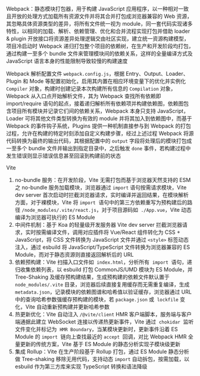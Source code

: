 Webpack：静态模块打包器，用于构建 JavaScript 应用程序，以一种相对一致且开放的处理方式加载所有资源文件并将其合并打包成浏览器兼容的 Web 资源，其忽略具体资源类型的差异，将所有文件统一视为 module，同一套代码实现诸多特性，以相同的加载、解析、依赖管理、优化和合并流程实现打包并借助 loader & plugin 开放接口将资源差异处理逻辑交由社区实现，建立统一资源构建模型，项目冷启动时 Webpack 递归打包整个项目的依赖树，在生产和开发阶段均打包，通过构建一至多个 bundle 文件来管理模块间的依赖关系，这样的全量编译方式及 JavaScript 语言本身的性能限制导致较慢的构建速度

Webpack 解析配置文件 `webpack.config.js`，根据 Entry、Output、Loader、Plugin 和 Mode 等配置初始化，启用其内置在相应环境变量下的优化并实例化 `Compiler` 对象，构建时创建记录本次构建所有信息的 `Compilation` 对象，Webpack 从入口点开始解析文件，其为 Webpack 查找所有依赖即 import/require 语句的起点，接着递归解析所有依赖项并构建依赖图，依赖图包含项目所有模块并记录它们间的依赖关系，Webpack 本身只支持 JavaScript，Loader 可将其他文件类型转换为有效的 module 并将其加入到依赖图中，而基于 Webpack 的事件钩子系统，Plugins 提供一种机制直接参与到 Webpack 的打包过程，允许在构建的特定时刻添加自定义构建步骤，经过上述过程 Webpack 将源代码转换为最终的输出代码，其根据配置中的 `output` 字段将处理后的模块打包成一至多个 bundle 文件并输出到指定目录中，之后触发 `done` 事件，若构建过程中发生错误则显示错误信息甚至回滚到构建前的状态

Vite

1. no-bundle 服务：在开发阶段，Vite 无需打包而基于浏览器天然支持的 ESM 之 no-bundle 服务加载模块，浏览器通过 `import` 语句按需请求模块，Vite dev server 首次启动时拦截浏览器请求，实时编译并返回结果，在模块解析方面，对于裸模块，Vite 将 `import`  语句中的第三方依赖重写为预构建后的路径 `/node_modules/.vite/react.js`，对于项目源码如  `./App.vue`，Vite 动态编译为浏览器可执行的 ES Module
2. 中间件机制：基于 Koa 的轻量级开发服务器 Vite dev server 拦截浏览器请求，实时按需编译文件，调用对应插件将 Vue/React 组件转化为 CSS + JavaScript，将 CSS 文件转换为 JavaScript 文件并通过 `<style>` 标签动态注入，通过 esbuild 将 JavaScript/TypeScript 文件转换为浏览器兼容的 ES Module，而对于静态资源则直接返回解析后的 URL
3. 依赖预构建：Vite 扫描入口文件如  `index.html`，分析所有  `import`  语句，递归收集依赖列表，以 esbuild 打包 CommonJS/UMD 模块为 ES Module，并 Tree-Shaking 及缓存预构建结果，生成预构建的依赖文件默认置于 `node_modules/.vite` 目录，浏览器后续直接复用缓存而无需重复编译，生成 `metadata.json`，记录模块的依赖图谱和哈希值以验证缓存，浏览器通过 URL 中的查询哈希参数强缓存预构建的模块，若 `package.json` 或  `lockfile` 变化，Vite 自动重新预构建并更新哈希参数
4. 热更新优化：Vite 自动注入 `/@vite/client` HMR 客户端脚本，服务端与客户端通据此建立 WebSocket 连接以传递热更新事件，Vite 通过  `chokidar`  监听文件变化并标记为  `HMR Boundary`，当某模块更新时，更新事件沿着 ES Module 的 `import`  链向上查找最近的 `accept`  回调，对比 Webpack HMR 全量更新的传统方案，Vite 基于 ES Module 的静态分析实现子模块级更新
5. 集成 Rollup：Vite 在生产阶段基于 Rollup 打包，通过 ES Module 静态分析做 Tree-shaking 移除无用代码，支持动态 `import` 自动拆包，按需加载，以 esbuild 作为第三方库来实现 TypeScript 转换和语法降级
